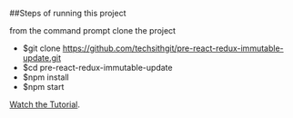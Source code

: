 ##Steps of running this project

from the command prompt clone the project

* $git clone https://github.com/techsithgit/pre-react-redux-immutable-update.git
* $cd pre-react-redux-immutable-update
* $npm install
* $npm start

[Watch the Tutorial]().
